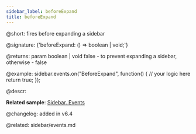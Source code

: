 ```yaml
---
sidebar_label: beforeExpand
title: beforeExpand
---          
```


@short: fires before expanding a sidebar

@signature: {'beforeExpand: () => boolean | void;'}

@returns: 
param       boolean | void     false - to prevent expanding a sidebar, otherwise - false


@example:
sidebar.events.on("BeforeExpand", function() {
    // your logic here
    return true;
});



@descr:

**Related sample**: [Sidebar. Events](https://snippet.dhtmlx.com/qfddiu3i)

@changelog: added in v6.4

@related: sidebar/events.md

